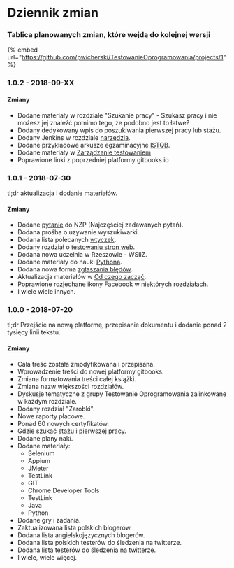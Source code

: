 # Dziennik zmian

### Tablica planowanych zmian, które wejdą do kolejnej wersji

{% embed url="https://github.com/pwicherski/TestowanieOprogramowania/projects/1" %}

### 1.0.2 - 2018-09-XX

#### Zmiany

* Dodane materiały w rozdziale "Szukanie pracy" - Szukasz pracy i nie możesz jej znaleźć pomimo tego, że podobno jest to łatwe?
* Dodany dedykowany wpis do poszukiwania pierwszej pracy lub stażu.
* Dodany Jenkins w rozdziale [narzędzia](../narzedzia/).
* Dodane przykładowe arkusze egzaminacyjne [ISTQB](../certyfikacja/istqb.md).
* Dodane materiały w [Zarządzanie testowaniem](../narzedzia/zarzadzanie-przypadkami-testowymi/)
* Poprawione linki z poprzedniej platformy gitbooks.io

### 1.0.1 - 2018-07-30

tl;dr aktualizacja i dodanie materiałów.

#### Zmiany

* Dodane [pytanie](../najczesciej-zadawane-pytania.md#jak-zaczac-testowac-strone-web) do NZP \(Najczęściej zadawanych pytań\).
* Dodana prośba o uzywanie wyszukiwarki.
* Dodana lista polecanych [wtyczek](../narzedzia/wtyczki-do-przegladarek.md).
* Dodany rozdział o [testowaniu stron web](../testowanie-stron-web.md).
* Dodana nowa uczelnia w Rzeszowie - WSIiZ.
* Dodane materiały do nauki [Pythona](../automatyzacja/nauka-programowania/python.md).
* Dodana nowa forma [zgłaszania błędów](../rozwoj-materialow.md#zglaszanie-przez-zrzut-ekranu).
* Aktualizacja materiałów w [Od czego zacząć](../od-czego-zaczac/).
* Poprawione rozjechane ikony Facebook w niektórych rozdziałach.
* I wiele wiele innych.

### 1.0.0 - 2018-07-20

tl;dr Przejście na nową platformę, przepisanie dokumentu i dodanie ponad 2 tysięcy linii tekstu.

#### Zmiany

* Cała treść została zmodyfikowana i przepisana.
* Wprowadzenie treści do nowej platformy gitbooks.
* Zmiana formatowania treści całej książki.
* Zmiana nazw większości rozdziałów.
* Dyskusje tematyczne z grupy Testowanie Oprogramowania zalinkowane w każdym rozdziale.
* Dodany rozdział "Zarobki".
* Nowe raporty płacowe.
* Ponad 60 nowych certyfikatów.
* Gdzie szukać stażu i pierwszej pracy.
* Dodane plany naki.
* Dodane materiały:
  * Selenium
  * Appium
  * JMeter
  * TestLink
  * GIT
  * Chrome Developer Tools
  * TestLink
  * Java
  * Python
* Dodane gry i zadania.
* Zaktualizowana lista polskich blogerów.
* Dodana lista angielskojęzycznych blogerów.
* Dodana lista polskich testerów do śledzenia na twitterze.
* Dodana lista testerów do śledzenia na twitterze.
* I wiele, wiele więcej.


